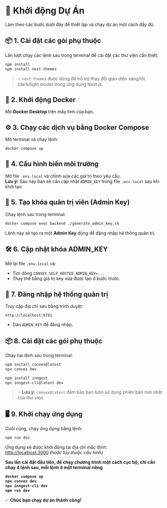 # 🚀 Khởi động Dự Án

Làm theo các bước dưới đây để thiết lập và chạy dự án một cách đầy đủ.

## 📦 1. Cài đặt các gói phụ thuộc

Lần lượt chạy các lệnh sau trong terminal để cài đặt các thư viện cần thiết:

```bash
npm install
npm install next-themes
```

> 💡 `next-themes` được dùng để hỗ trợ thay đổi giao diện sáng/tối (dark/light mode) trong ứng dụng Next.js.

## 🐳 2. Khởi động Docker

Mở **Docker Desktop** trên máy tính của bạn.

## ⚙️ 3. Chạy các dịch vụ bằng Docker Compose

Mở terminal và chạy lệnh:

```bash
docker compose up
```

## 📝 4. Cấu hình biến môi trường

Mở file `.env.local` và chỉnh sửa các giá trị theo yêu cầu.  
**Lưu ý:** Sau này bạn sẽ cần cập nhật `ADMIN_KEY` trong file `.env.local` sau khi khởi tạo.

## 🔑 5. Tạo khóa quản trị viên (Admin Key)

Chạy lệnh sau trong terminal:

```bash
docker compose exec backend ./generate_admin_key.sh
```

Lệnh này sẽ tạo ra một **Admin Key** dùng để đăng nhập hệ thống quản trị.

## 🛠️ 6. Cập nhật khóa ADMIN_KEY

Mở lại file `.env.local` và:

- Tìm dòng `CONVEX_SELF_HOSTED_ADMIN_KEY=...`
- Thay thế bằng giá trị key vừa được tạo ở bước trước.

## 🔐 7. Đăng nhập hệ thống quản trị

Truy cập địa chỉ sau bằng trình duyệt:

```
http://localhost:6791
```

- Dán `ADMIN_KEY` để đăng nhập.

## 📦 8. Cài đặt các gói phụ thuộc

Chạy hai lệnh sau trong terminal:

```bash
npm install convex@latest
npx convex dev

npm install inngest
npx inngest-cli@latest dev
```

> 💡 **Lưu ý:** `convex@latest` đảm bảo bạn luôn sử dụng phiên bản mới nhất của thư viện.

## 🖥️ 9. Khởi chạy ứng dụng

Cuối cùng, chạy ứng dụng bằng lệnh:

```bash
npm run dev
```

Ứng dụng sẽ được khởi động tại địa chỉ mặc định:  
[http://localhost:3000](http://localhost:3000) _(hoặc tùy thuộc cấu hình)_

<b>Sau lần cài đặt đầu tiên, để chạy chương trình một cách cục bộ, chỉ cần chạy 4 lệnh sau, mỗi lệnh ở một terminal riêng

```bash
docker compose up
npx convex dev
npx inngest-cli dev
npm run dev
```

</b>

✅ **Chúc bạn chạy dự án thành công!**

